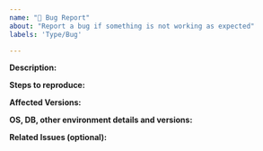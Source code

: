 ```yaml
---
name: "🐞 Bug Report"
about: "Report a bug if something is not working as expected"
labels: 'Type/Bug'

---
```


**Description:**
<!-- Give a brief description of the bug -->

**Steps to reproduce:**

**Affected Versions:**

**OS, DB, other environment details and versions:**

**Related Issues (optional):**
<!-- Any related issues such as sub tasks, issues reported in other repositories (e.g component repositories), similar problems, etc. -->

